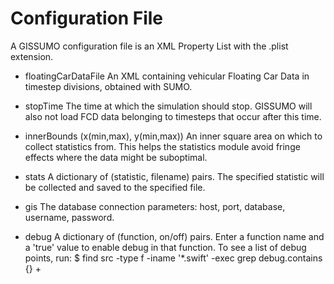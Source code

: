 Configuration File
==================
A GISSUMO configuration file is an XML Property List with the .plist extension.

* floatingCarDataFile
An XML containing vehicular Floating Car Data in timestep divisions, obtained
with SUMO.

* stopTime
The time at which the simulation should stop. GISSUMO will also not load FCD
data belonging to timesteps that occur after this time.

* innerBounds (x(min,max), y(min,max))
An inner square area on which to collect statistics from. This helps the
statistics module avoid fringe effects where the data might be suboptimal.

* stats
A dictionary of (statistic, filename) pairs. The specified statistic will be
collected and saved to the specified file.

* gis
The database connection parameters: host, port, database, username, password.

* debug
A dictionary of (function, on/off) pairs. Enter a function name and a 'true'
value to enable debug in that function. To see a list of debug points, run:
$ find src -type f -iname '*.swift' -exec grep debug.contains {} +
